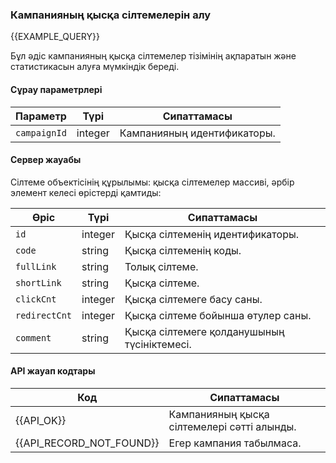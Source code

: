 ### Кампанияның қысқа сілтемелерін алу
{{EXAMPLE_QUERY}}

Бұл әдіс кампанияның қысқа сілтемелер тізімінің ақпаратын және статистикасын алуға мүмкіндік береді.
#### Сұрау параметрлері

Параметр          | Түрі    | Сипаттамасы
------------------|---------|-----------
`campaignId`      | integer | Кампанияның идентификаторы.


#### Сервер жауабы

Сілтеме объектісінің құрылымы: қысқа сілтемелер массиві, әрбір элемент келесі өрістерді қамтиды:

Өріс          | Түрі    | Сипаттамасы
--------------|---------|-----------
`id`          | integer | Қысқа сілтеменің идентификаторы.
`code`        | string  | Қысқа сілтеменің коды.
`fullLink`    | string  | Толық сілтеме.
`shortLink`   | string  | Қысқа сілтеме.
`clickCnt`    | integer | Қысқа сілтемеге басу саны.
`redirectCnt` | integer | Қысқа сілтеме бойынша өтулер саны.
`comment`     | string  | Қысқа сілтемеге қолданушының түсініктемесі.

#### API жауап кодтары

Код                      | Сипаттамасы
-------------------------|-----------
{{API_OK}} | Кампанияның қысқа сілтемелері сәтті алынды.
{{API_RECORD_NOT_FOUND}} | Егер кампания табылмаса.
